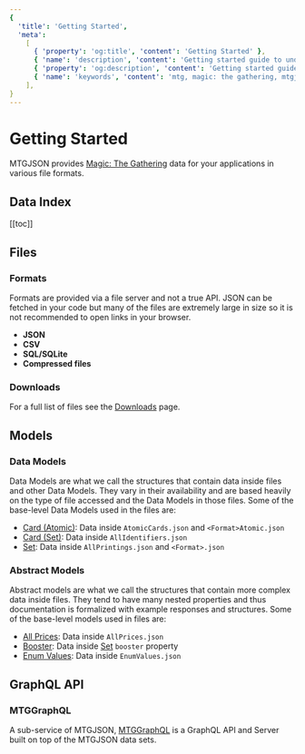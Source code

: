 ```yaml
---
{
  'title': 'Getting Started',
  'meta':
    [
      { 'property': 'og:title', 'content': 'Getting Started' },
      { 'name': 'description', 'content': 'Getting started guide to understanding MTGJSON files.' },
      { 'property': 'og:description', 'content': 'Getting started guide to understanding MTGJSON files.' },
      { 'name': 'keywords', 'content': 'mtg, magic: the gathering, mtgjson, json, getting started' },
    ],
}
---
```


# Getting Started

MTGJSON provides [Magic: The Gathering](https://magic.wizards.com/en) data for your applications in various file formats.

## Data Index

[[toc]]

## Files

### Formats

Formats are provided via a file server and not a true API. JSON can be fetched in your code but many of the files are extremely large in size so it is not recommended to open links in your browser.

- **JSON**
- **CSV**
- **SQL/SQLite**
- **Compressed files**

### Downloads

For a full list of files see the [Downloads](/downloads/) page.

## Models

### Data Models

Data Models are what we call the structures that contain data inside files and other Data Models. They vary in their availability and are based heavily on the type of file accessed and the Data Models in those files. Some of the base-level Data Models used in the files are:

- [Card (Atomic)](/data-models/card-atomic/): Data inside `AtomicCards.json` and `<Format>Atomic.json`
- [Card (Set)](/data-models/card-set/): Data inside `AllIdentifiers.json`
- [Set](/data-models/set/): Data inside `AllPrintings.json` and `<Format>.json`

### Abstract Models

Abstract models are what we call the structures that contain more complex data inside files. They tend to have many nested properties and thus documentation is formalized with example responses and structures. Some of the base-level models used in files are:

- [All Prices](/abstract-models/all-prices/): Data inside `AllPrices.json`
- [Booster](/abstract-models/booster/): Data inside [Set](/data-models/set/#booster) `booster` property
- [Enum Values](/abstract-models/enum-values/): Data inside `EnumValues.json`

## GraphQL API

### MTGGraphQL

A sub-service of MTGJSON, [MTGGraphQL](/mtggraphql/) is a GraphQL API and Server built on top of the MTGJSON data sets.
